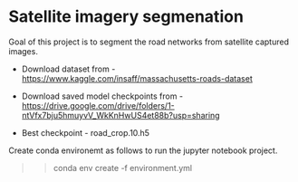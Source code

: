 # Satellite imagery segmenation 

Goal of this project is to segment the road networks from satellite captured images.

* Download dataset from - https://www.kaggle.com/insaff/massachusetts-roads-dataset

* Download saved model checkpoints from - https://drive.google.com/drive/folders/1-ntVfx7bju5hmuyvV_WkKnHwUS4et88b?usp=sharing 

* Best checkpoint - road_crop.10.h5

Create conda environemt as follows to run the jupyter notebook project. 
>> conda env create -f environment.yml